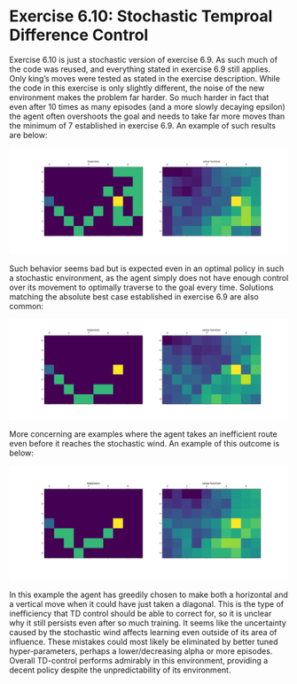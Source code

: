 # Exercise 6.10: Stochastic Temproal Difference Control

Exercise 6.10 is just a stochastic version of exercise 6.9. As such much of the code was reused, and everything stated in exercise 6.9 still applies. Only king’s moves were tested as stated in the exercise description. While the code in this exercise is only slightly different, the noise of the new environment makes the problem far harder. So much harder in fact that even after 10 times as many episodes (and a more slowly decaying epsilon) the agent often overshoots the goal and needs to take far more moves than the minimum of 7 established in exercise 6.9. An example of such results are below:

![Overshoot Run](overshoot.png)

Such behavior seems bad but is expected even in an optimal policy in such a stochastic environment, as the agent simply does not have enough control over its movement to optimally traverse to the goal every time. Solutions matching the absolute best case established in exercise 6.9 are also common:

![Optimal Run](optimal.png)

More concerning are examples where the agent takes an inefficient route even before it reaches the stochastic wind. An example of this outcome is below:

![Subpotimal Action](suboptimal.png)

In this example the agent has greedily chosen to make both a horizontal and a vertical move when it could have just taken a diagonal. This is the type of inefficiency that TD control should be able to correct for, so it is unclear why it still persists even after so much training. It seems like the uncertainty caused by the stochastic wind affects learning even outside of its area of influence. These mistakes could most likely be eliminated by better tuned hyper-parameters, perhaps a lower/decreasing alpha or more episodes. Overall TD-control performs admirably in this environment, providing a decent policy despite the unpredictability of its environment.
